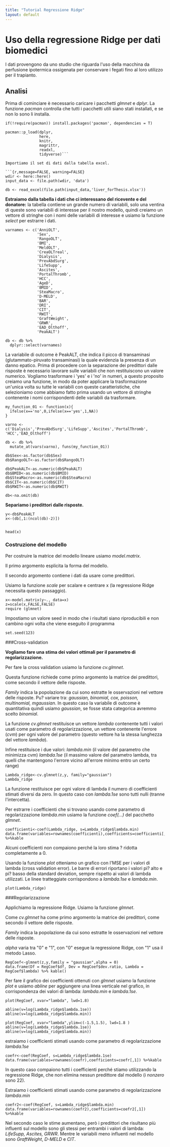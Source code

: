 ```yaml
---
title: "Tutorial Regressione Ridge"
layout: default
---
```



# Uso della regressione Ridge per dati biomedici

I dati provengono da uno studio che riguarda l'uso della macchina da perfusione ipotermica ossigenata per conservare i fegati fino al loro utilizzo per il trapianto. 

## Analisi

Prima di cominciare è necessario caricare i pacchetti *glmnet* e *dplyr*. La funzione *pacman* controlla che tutti i pacchetti utili siano stati installati, e se non lo sono li installa.  

```{r,message=FALSE, warning=FALSE}
if(!require(pacman)) install.packages('pacman', dependencies = T)

pacman::p_load(dplyr,
               here,
               knitr,
               magrittr,
               readxl,
               tidyverse)```

Importiamo il set di dati dalla tabella excel.

```{r,message=FALSE, warning=FALSE}
wdir <- here::here()
input_data <- file.path(wdir, 'data')

db <- read_excel(file.path(input_data,'liver_forThesis.xlsx'))
```

**Estraiamo dalla tabella i dati che ci interessano del ricevente e del donatore:**
la tabella contiene un grande numero di variabili, solo una ventina di queste sono variabili di interesse per il nostro modello, quindi creiamo un vettore di stringhe con i nomi delle variabili di interesse e usiamo la funzione *select* per estrarre i dati. 
```{r, message=FALSE, warning=FALSE}
varnames <- c('AnniOLT',
              'Sex',
              'RangoOLT',
              'BMI',
              'MeldOLT',
              'CreaOLTreal',
              'Dialysis',
              'PrevAbdSurg',
              'LifeSupp',
              'Ascites',
              'PortalThromb',
              'HCC',
              'AgeD',
              'BMID',
              'SteaMacro',
              'D-MELD',
              'BAR',
              'DRI',
              'CIT',
              'RWIT',
              'GraftWeight',
              'GRWR',
              'EAD_Olthoff',
              'PeakALT')

db <- db %>% 
  dplyr::select(varnames)
```

La variabile di outcome è PeakALT, che indica il picco di transaminasi (glutammato-piruvato transaminasi) la quale evidenzia la presenza di un danno epatico. 
Prima di procedere con la separazione dei predittori dalle risposte è necessario lavorare sulle variabili che non restituiscono un valore numerico. Vogliamo trasformare i 'yes' e i 'no' in numeri, a questo proposito creiamo una funzione, in modo da poter applicare la trasformazione un'unica volta su tutte le variabili con queste caratteristiche, che selezioniamo come abbiamo fatto prima usando un vettore di stringhe contenente i nomi corrispondenti delle variabili da trasformare. 

```{r,message=FALSE, warning=FALSE}
my_function_01 <- function(x){
  ifelse(x=='no',0,ifelse(x=='yes',1,NA))
}

varno <- c('Dialysis','PrevAbdSurg','LifeSupp','Ascites','PortalThromb', 'HCC','EAD_Olthoff')

db <- db %>% 
  mutate_at(vars(varno), funs(my_function_01))
```


```{r,message=FALSE, warning=FALSE}
db$Sex<-as.factor(db$Sex)
db$RangoOLT<-as.factor(db$RangoOLT)

db$PeakALT<-as.numeric(db$PeakALT)
db$BMID<-as.numeric(db$BMID)
db$SteaMacro<-as.numeric(db$SteaMacro)
db$CIT<-as.numeric(db$CIT)
db$RWIT<-as.numeric(db$RWIT)

db<-na.omit(db)
```

**Separiamo i predittori dalle risposte.** 
```{r, message=FALSE, warning=FALSE}
y<-db$PeakALT
x<-(db[,1:(ncol(db)-2)]) 
```

```{r}

head(x)
```

### Costruzione del modello

Per costruire la matrice del modello lineare usiamo *model.matrix*. 

Il primo argomento esplicita la forma del modello.

Il secondo argomento contiene i dati da usare come predittori. 

Usiamo la funzione *scale* per scalare e centrare x (la regressione Ridge necessita questo passaggio).

```{r,message=FALSE, warning=FALSE}
x<-model.matrix(y~., data=x)
z=scale(x,FALSE,FALSE)
require (glmnet)
```
Impostiamo un valore seed in modo che i risultati siano riproducibili
e non cambino ogni volta che viene eseguito il programma
```{r,message=FALSE, warning=FALSE}
set.seed(123)
```
###Cross-validation

**Vogliamo fare una stima dei valori ottimali per il parametro di regolarizzazione.**

Per fare la cross validation usiamo la funzione *cv.glmnet*. 

Questa funzione richiede come primo argomento la matrice dei predittori, come secondo il vettore delle risposte. 

*Family* indica la popolazione da cui sono estratte le osservazioni nel vettore delle risposte. 
Pu? variare tra: *gaussian, binomial, cox, poisson, multinomial, mgaussian*. In questo caso la variabile di outcome è quantitativa quindi usiamo *gaussian*, se fosse stata categorica avremmo scelto *binomial*. 

La funzione *cv.glmnet* restituisce un vettore *lambda* contenente tutti i valori usati come parametro di regolarizzazione, un vettore contenente l'errore (*cvm*) per ogni valore del parametro (questo vettore ha la stessa lunghezza del vettore *lambda*). 

Infine restituisce i due valori: *lambda.min* (il valore del parametro che minimizza cvm) *lambda.1se* (il massimo valore del parametro lambda, tra quelli che mantengono l'errore vicino all'errore minimo entro un certo range)

```{r,message=FALSE, warning=FALSE}
Lambda_ridge<-cv.glmnet(z,y, family="gaussian")
Lambda_ridge
```
La funzione restituisce per ogni valore di lambda il numero di coefficienti stimati diversi da zero. In questo caso con *lambda.1se* sono tutti nulli (tranne l'intercetta). 

Per estrarre i coefficienti che si trovano usando come parametro di regolarizzazione *lambda.min* usiamo la funzione *coef(...)* del pacchetto *glmnet*.

```{r,message=FALSE, warning=FALSE}
coefficienti<-coef(Lambda_ridge, s=Lambda_ridge$lambda.min)   
data.frame(variables=rownames(coefficienti),coefficients=coefficienti[,1]) %>%kable
```
Alcuni coefficienti non compaiono perché la loro stima ? ridotta completamente a 0. 

Usando la funzione *plot* otteniamo un grafico con l'MSE per i valori di lambda (cross validation error). Le barre di errori riportano i valori pi? alto e pi? basso della standard deviation, sempre rispetto ai valori di lambda utilizzati. Le linee tratteggiate corrispondono a *lambda.1se* e *lambda.min*. 
```{r,message=FALSE, warning=FALSE}
plot(Lambda_ridge)
```

###Regolarizzazione

Applichiamo la regressione Ridge. 
Usiamo la funzione *glmnet*. 

Come *cv.glmnet* ha come primo argomento la matrice dei predittori, come secondo il vettore delle risposte. 

*Family* indica la popolazione da cui sono estratte le osservazioni nel vettore delle risposte. 

*alpha* varia tra "0" e "1", con "0" esegue la regressione Ridge, con "1" usa il metodo Lasso.

```{r, message=FALSE, warning=FALSE}
RegCoef<-glmnet(z,y,family = "gaussian",alpha = 0)
data.frame(Df = RegCoef$df, Dev = RegCoef$dev.ratio, Lambda = RegCoef$lambda) %>% kable() 
```

Per fare il grafico dei coefficienti ottenuti con *glmnet* usiamo la funzione *plot* e usiamo *abline* per aggiungere una linea verticale nel grafico, in corrispondenza dei valori di lambda: *lambda.min* e *lambda.1se*.

```{r, message=FALSE, warning=FALSE}
plot(RegCoef, xvar="lambda", lwd=1.8)

abline(v=log(Lambda_ridge$lambda.1se))
abline(v=log(Lambda_ridge$lambda.min))
```

```{r,message=FALSE, warning=FALSE}
plot(RegCoef, xvar="lambda",ylim=c(-1.5,1.5), lwd=1.8 )
abline(v=log(Lambda_ridge$lambda.1se))
abline(v=log(Lambda_ridge$lambda.min))
```

estraiamo i coefficienti stimati usando come parametro di regolarizzazione *lambda.1se*

```{r,message=FALSE, warning=FALSE}
coefr<-coef(RegCoef, s=Lambda_ridge$lambda.1se)
data.frame(variables=rownames(coefr),coefficients=coefr[,1]) %>%kable

```
In questo caso compaiono tutti i coefficienti perché stiamo utilizzando la regressione Ridge, che non elimina nessun predittore dal modello (i *nonzero* sono 22).


Estraiamo i coefficienti stimati usando come parametro di regolarizzazione *lambda.min*

```{r,message=FALSE, warning=FALSE}
coefr2<-coef(RegCoef, s=Lambda_ridge$lambda.min)
data.frame(variables=rownames(coefr2),coefficients=coefr2[,1]) %>%kable
```

Nel secondo caso le stime aumentano, però i predittori che risultano più influenti sul modello sono gli stessi per entrambi i valori di lambda: *LifeSupp, Ascites, GRWR*.
Mentre le variabili meno influenti nel modello sono *GraftWeight*, *D-MELD* e *CIT*. 

